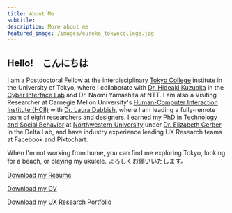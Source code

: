 ```yaml
---
title: About Me
subtitle: 
description: More about me
featured_image: /images/eureka_tokyocollege.jpg
---
```


## Hello!　こんにちは

<p>I am a Postdoctoral Fellow at the interdisciplinary <a href="https://www.tc.u-tokyo.ac.jp/">Tokyo College</a> institute in the University of Tokyo, where I collaborate with <a href="http://www.cyber.t.u-tokyo.ac.jp/~kuzuoka/index.html">Dr. Hideaki Kuzuoka</a> in the <a href="http://www.cyber.t.u-tokyo.ac.jp/">Cyber Interface Lab</a> and Dr. Naomi Yamashita at NTT. I am also a Visiting Researcher at Carnegie Mellon University's <a href="https://www.hcii.cmu.edu/">Human-Computer Interaction Institute (HCII)</a> with <a href="http://www.lauradabbish.com/">Dr. Laura Dabbish</a>, where I am leading a fully-remote team of eight researchers and designers. I earned my PhD in <a href="http://tsb.northwestern.edu/index.php">Technology and Social Behavior</a> at <a href="http://www.northwestern.edu/">Northwestern University</a> under <a href="https://egerber.mech.northwestern.edu/">Dr. Elizabeth Gerber</a> in the Delta Lab, and have industry experience leading UX Research teams at Facebook and Piktochart.</p>

<p>When I'm not working from home, you can find me exploring Tokyo, looking for a beach, or playing my ukulele. よろしくお願いいたします。</p>

<a href="/documents/Foong_Resume_Mar2022.pdf" class="button button--large js-no-ajax">Download my Resume</a>

<a href="/documents/eureka_cv.pdf" class="button button--large js-no-ajax">Download my CV</a>

<a href="/documents/Foong_Portfolio.pdf" class="button button--large js-no-ajax">Download my UX Research Portfolio</a>



